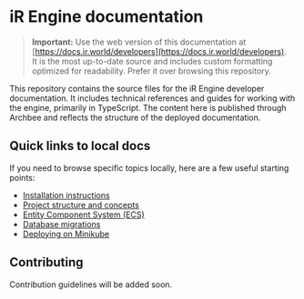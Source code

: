 # iR Engine documentation

> **Important:** Use the web version of this documentation at [https://docs.ir.world/developers](https://docs.ir.world/developers).  
> It is the most up-to-date source and includes custom formatting optimized for readability. Prefer it over browsing this repository.

This repository contains the source files for the iR Engine developer documentation. It includes technical references and guides for working with the engine, primarily in TypeScript. The content here is published through Archbee and reflects the structure of the deployed documentation.

## Quick links to local docs

If you need to browse specific topics locally, here are a few useful starting points:

- [Installation instructions](./docs/manual/01_install/index.md)  
- [Project structure and concepts](./docs/manual/02_concepts/01_projects.md)  
- [Entity Component System (ECS)](./docs/manual/03_modules/01_engine/04_ecs.md)  
- [Database migrations](./docs/manual/03_modules/05_infrastructure/03_devopsDeployment/04_databaseMigrations.md)  
- [Deploying on Minikube](./docs/manual/03_modules/05_infrastructure/03_devopsDeployment/02_minikube.md)  

## Contributing

Contribution guidelines will be added soon.
